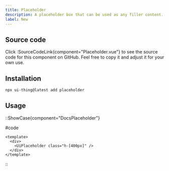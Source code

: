 ```yaml
---
title: Placeholder
description: A placeholder box that can be used as any filler content.
label: New
---
```


## Source code

Click :SourceCodeLink{component="Placeholder.vue"} to see the source code for this component on GitHub. Feel free to copy it and adjust it for your own use.

## Installation

```bash
npx ui-thing@latest add placeholder
```

## Usage

::ShowCase{component="DocsPlaceholder"}

#code

<!-- automd:file src="../../components/content/Docs/Placeholder/DocsPlaceholder.vue" code lang="vue" -->

```vue [DocsPlaceholder.vue]
<template>
  <div>
    <UiPlaceholder class="h-[400px]" />
  </div>
</template>
```

<!-- /automd -->

::
